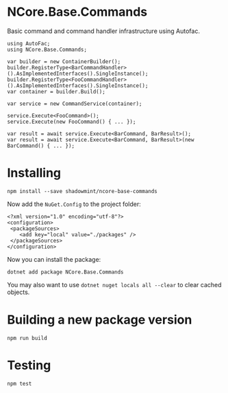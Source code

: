 # NCore.Base.Commands

Basic command and command handler infrastructure using Autofac.

    using AutoFac;
    using NCore.Base.Commands;

    var builder = new ContainerBuilder();
    builder.RegisterType<BarCommandHandler>().AsImplementedInterfaces().SingleInstance();
    builder.RegisterType<FooCommandHandler>().AsImplementedInterfaces().SingleInstance();
    var container = builder.Build();

    var service = new CommandService(container);

    service.Execute<FooCommand>();
    service.Execute(new FooCommand() { ... });

    var result = await service.Execute<BarCommand, BarResult>();
    var result = await service.Execute<BarCommand, BarResult>(new BarCommand() { ... });

# Installing

    npm install --save shadowmint/ncore-base-commands

Now add the `NuGet.Config` to the project folder:

    <?xml version="1.0" encoding="utf-8"?>
    <configuration>
     <packageSources>
        <add key="local" value="./packages" />
     </packageSources>
    </configuration>

Now you can install the package:

    dotnet add package NCore.Base.Commands

You may also want to use `dotnet nuget locals all --clear` to clear cached objects.

# Building a new package version

    npm run build

# Testing

    npm test
